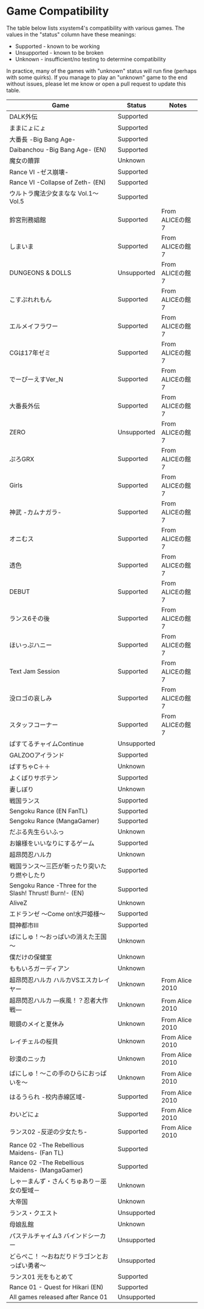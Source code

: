 Game Compatibility
==================

The table below lists xsystem4's compatibility with various games.
The values in the "status" column have these meanings:

* Supported - known to be working
* Unsupported - known to be broken
* Unknown - insufficient/no testing to determine compatibility

In practice, many of the games with "unknown" status will run fine (perhaps
with some quirks). If you manage to play an "unknown" game to the end without
issues, please let me know or open a pull request to update this table.

|                 Game                                    |   Status    | Notes |
| ------------------------------------------------------- | ----------- | ----- |
| DALK外伝                                                | Supported   |       |
| ままにょにょ                                            | Supported   |       |
| 大番長 -Big Bang Age-                                   | Supported   |       |
| Daibanchou -Big Bang Age- (EN)                          | Supported   |       |
| 魔女の贖罪                                              | Unknown     |       |
| Rance VI -ゼス崩壊-                                     | Supported   |       |
| Rance VI -Collapse of Zeth- (EN)                        | Supported   |       |
| ウルトラ魔法少女まなな Vol.1～Vol.5                     | Supported   |       |
| 鈴宮刑務娼館                                            | Supported   | From ALICEの館7 |
| しまいま                                                | Supported   | From ALICEの館7 |
| DUNGEONS & DOLLS                                        | Unsupported | From ALICEの館7 |
| こすぷれれもん                                          | Supported   | From ALICEの館7 |
| エルメイフラワー                                        | Supported   | From ALICEの館7 |
| CGは17年ゼミ                                            | Supported   | From ALICEの館7 |
| でーぴーえすVer_N                                       | Supported   | From ALICEの館7 |
| 大番長外伝                                              | Supported   | From ALICEの館7 |
| ZERO                                                    | Unsupported | From ALICEの館7 |
| ぷろGRX                                                 | Supported   | From ALICEの館7 |
| Girls                                                   | Supported   | From ALICEの館7 |
| 神武 -カムナガラ-                                       | Supported   | From ALICEの館7 |
| オニむス                                                | Supported   | From ALICEの館7 |
| 透色                                                    | Supported   | From ALICEの館7 |
| DEBUT                                                   | Supported   | From ALICEの館7 |
| ランス6その後                                           | Supported   | From ALICEの館7 |
| ほいっぷハニー                                          | Supported   | From ALICEの館7 |
| Text Jam Session                                        | Supported   | From ALICEの館7 |
| 没ロゴの哀しみ                                          | Supported   | From ALICEの館7 |
| スタッフコーナー                                        | Supported   | From ALICEの館7 |
| ぱすてるチャイムContinue                                | Unsupported |       |
| GALZOOアイランド                                        | Supported   |       |
| ぱすちゃC＋＋                                           | Unknown     |       |
| よくばりサボテン                                        | Supported   |       |
| 妻しぼり                                                | Unknown     |       |
| 戦国ランス                                              | Supported   |       |
| Sengoku Rance (EN FanTL)                                | Supported   |       |
| Sengoku Rance (MangaGamer)                              | Supported   |       |
| だぶる先生らいふっ                                      | Unknown     |       |
| お嬢様をいいなりにするゲーム                            | Supported   |       |
| 超昂閃忍ハルカ                                          | Unknown     |       |
| 戦国ランス～三匹が斬ったり突いたり燃やしたり            | Supported   |       |
| Sengoku Rance -Three for the Slash! Thrust! Burn!- (EN) | Supported   |       |
| AliveZ                                                  | Unknown     |       |
| エドランゼ ～Come on!水戸姫様～                         | Supported   |       |
| 闘神都市III                                             | Supported   |       |
| ばにしゅ！～おっぱいの消えた王国～                      | Unknown     |       |
| 僕だけの保健室                                          | Unknown     |       |
| ももいろガーディアン                                    | Unknown     |       |
| 超昂閃忍ハルカ ハルカVSエスカレイヤー                   | Unknown     | From Alice 2010 |
| 超昂閃忍ハルカ ―疾風！？忍者大作戦―                     | Unknown     | From Alice 2010 |
| 眼鏡のメイと夏休み                                      | Unknown     | From Alice 2010 |
| レイチェルの桜貝                                        | Unknown     | From Alice 2010 |
| 砂漠のニッカ                                            | Unknown     | From Alice 2010 |
| ばにしゅ！～この手のひらにおっぱいを～                  | Unknown     | From Alice 2010 |
| はるうられ -校内赤線区域-                               | Supported   | From Alice 2010 |
| わいどにょ                                              | Supported   | From Alice 2010 |
| ランス02 -反逆の少女たち-                               | Supported   | From Alice 2010 |
| Rance 02 -The Rebellious Maidens- (Fan TL)              | Supported   |       |
| Rance 02 -The Rebellious Maidens- (MangaGamer)          | Supported   |       |
| しゃーまんず・さんくちゅあり－巫女の聖域－              | Unknown     |       |
| 大帝国                                                  | Unknown     |       |
| ランス・クエスト                                        | Unsupported |       |
| 母娘乱館                                                | Unknown     |       |
| パステルチャイム3 バインドシーカー                      | Unsupported |       |
| どらぺこ！ ～おねだりドラゴンとおっぱい勇者～           | Unsupported |       |
| ランス01 光をもとめて                                   | Supported   |       |
| Rance 01 - Quest for Hikari (EN)                        | Supported   |       |
| All games released after Rance 01                       | Unsupported |       |
